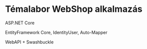 # Témalabor WebShop alkalmazás

ASP.NET Core

EntityFramework Core, IdentityUser, Auto-Mapper

WebAPI + Swashbuckle
